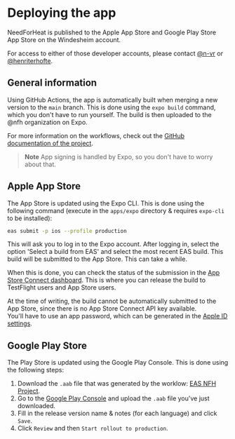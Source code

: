# Deploying the app
NeedForHeat is published to the Apple App Store and Google Play Store App Store on the Windesheim account.

For access to either of those developer accounts, please contact [@n-vr](https://github.com/n-vr) or [@henriterhofte](https://github.com/henriterhofte).

## General information
Using GitHub Actions, the app is automatically built when merging a new version to the `main` branch. This is done using the `expo build` command, which you don't have to run yourself. The build is then uploaded to the @nfh organization on Expo.

For more information on the workflows, check out the [GitHub documentation of the project](./github.md).

> **Note** 
> App signing is handled by Expo, so you don't have to worry about that.

## Apple App Store
The App Store is updated using the Expo CLI. This is done using the following command (execute in the `apps/expo` directory & requires `expo-cli` to be installed):

```bash
eas submit -p ios --profile production
```

This will ask you to log in to the Expo account. After logging in, select the option 'Select a build from EAS' and select the most recent EAS build. This build will be submitted to the App Store. This can take a while.

When this is done, you can check the status of the submission in the [App Store Connect dashboard](https://appstoreconnect.apple.com/apps/1563201993/testflight/ios). This is where you can release the build to TestFlight users and App Store users.

At the time of writing, the build cannot be automatically submitted to the App Store, since there is no App Store Connect API key available. \
You'll have to use an app password, which can be generated in the [Apple ID settings](https://appleid.apple.com/account/manage).

## Google Play Store
The Play Store is updated using the Google Play Console. This is done using the following steps:

1. Download the `.aab` file that was generated by the worklow: [EAS NFH Project](https://expo.dev/accounts/nfh/projects/need-for-heat/builds).
2. Go to the [Google Play Console](https://play.google.com/console/u/1/developers/5055222802254203943/app/4974472724605082468/tracks/4697332311993456944/create/) and upload the `.aab` file you've just downloaded.
3. Fill in the release version name & notes (for each language) and click `Save`.
4. Click `Review` and then `Start rollout to production`.
